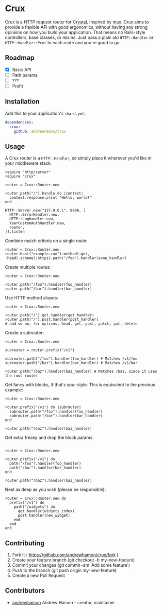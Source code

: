 # Crux


Crux is a HTTP request router for [Crystal](https://github.com/crystal-lang/crystal), inspired by [mux](https://github.com/gorilla/mux). Crux aims to provide a flexible API with good ergonomics, without having any strong opinions on how you build your application. That means no Rails-style controllers, base classes, or mixins. Just pass a plain old `HTTP::Handler` or `HTTP::Handler::Proc` to each route and you're good to go.

## Roadmap
- [x] Basic API
- [ ] Path params
- [ ] ???
- [ ] Profit

## Installation

Add this to your application's `shard.yml`:

```yaml
dependencies:
  crux:
    github: andrewhamon/crux
```

## Usage

A Crux router is a `HTTP::Handler`, so simply place it wherever you'd like in your middleware stack.
```crystal
require "http/server"
require "crux"

router = Crux::Router.new

router.path("/").handle do |context|
  context.response.print "Hello, world!"
end

HTTP::Server.new("127.0.0.1", 8080, [
  HTTP::ErrorHandler.new,
  HTTP::LogHandler.new,
  YourCustomAuthHandler.new,
  router,
]).listen
```

Combine match criteria on a single route:
```crystal
router = Crux::Router.new
router.host("example.com").method(:get, :head).scheme(:https).path("/foo").handler(some_handler)
```

Create multiple routes:
```crystal
router = Crux::Router.new

router.path("/foo").handler(foo_handler)
router.path("/bar").handler(bar_handler)
```

Use HTTP method aliases:
```crystal
router = Crux::Router.new

router.path("/").get.handler(get_handler)
router.path("/").post.handler(post_handler)
# and so on, for options, head, get, post, patch, put, delete
```

Create a subrouter:
```crystal
router = Crux::Router.new

subrouter = router.prefix("/v1")

subrouter.path("/foo").handler(foo_handler) # Matches /v1/foo
subrouter.path("/bar").handler(bar_handler) # Matches /v1/bar

router.path("/baz").handler(baz_handler) # Matches /baz, since it uses the root router
```

Get fancy with blocks, if that's your style. This is equivalent to the previous example:
```crystal
router = Crux::Router.new

router.prefix("/v1") do |subrouter|
  subrouter.path("/foo").handler(foo_handler)
  subrouter.path("/bar").handler(bar_handler)
end

router.path("/baz").handler(baz_handler)
```

Get extra freaky and drop the block params:
```crystal

router = Crux::Router.new

router.prefix("/v1") do
  path("/foo").handler(foo_handler)
  path("/bar").handler(bar_handler)
end

router.path("/baz").handler(baz_handler)
```

Nest as deep as you wish (please be responsible):
```crystal
router = Crux::Router.new do
  prefix("/v1") do
    path("/widgets") do
      get.handler(widgets_index)
      post.handler(new_widget)
    end
  end
end
```

## Contributing

1. Fork it ( https://github.com/andrewhamon/crux/fork )
2. Create your feature branch (git checkout -b my-new-feature)
3. Commit your changes (git commit -am 'Add some feature')
4. Push to the branch (git push origin my-new-feature)
5. Create a new Pull Request

## Contributors

- [andrewhamon](https://github.com/andrewhamon) Andrew Hamon - creator, maintainer
